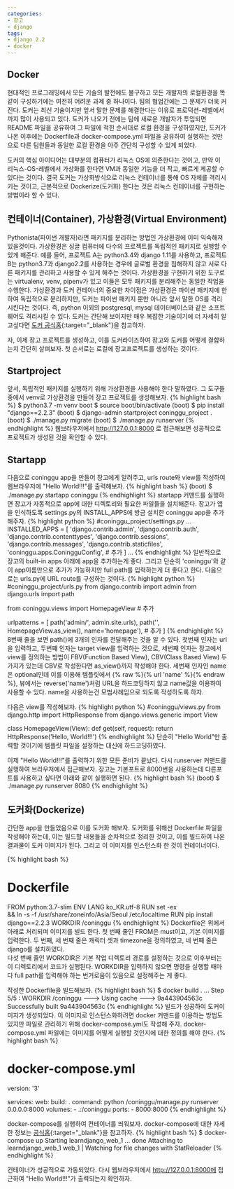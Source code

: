 ```yaml
---
categories:
- 장고
- django
tags:
- django 2.2
- docker
---
```


## Docker
현대적인 프로그래밍에서 모든 기술의 발전에도 불구하고 모든 개발자의 로컬환경을 똑같이 구성하기에는 여전히 어려운 과제 중 하나이다. 팀의 협업간에는 그 문제가 더욱 커진다. 도커는 최신 기술이지만 앞서 말한 문제를 해결한다는 이유로 프로덕션-레벨에서까지 많이 사용되고 있다. 도커가 나오기 전에는 팀에 새로운 개발자가 투입되면 README 파일을 공유하여 그 파일에 적힌 순서대로 로컬 환경을 구성하였지만, 도커가 나온 이후에는 Dockerfile과 docker-compose.yml 파일을 공유하여 실행하는 것만으로 다른 팀원들과 동일한 로컬 환경을 아주 간단히 구성할 수 있게 되었다.    
    
도커의 핵심 아이디어는 대부분의 컴퓨터가 리눅스 OS에 의존한다는 것이고, 만약 이 리눅스-OS-레벨에서 가상화를 한다면 VM과 동일한 기능을 더 작고, 빠르게 제공할 수 있다는 것이다.
결국 도커는 가상화방식으로 리눅스 컨테이너를 통해 OS 자체를 격리시키는 것이고, 근본적으로 Dockerize(도커화) 한다는 것은 리눅스 컨테이너를 구현하는 방법이라 할 수 있다.    

## 컨테이너(Container), 가상환경(Virtual Environment)
Pythonista(파이썬 개발자)라면 패키지를 분리하는 방법인 가상환경에 이미 익숙해져 있을것이다. 가상환경은 싱글 컴퓨터에 다수의 프로젝트를 독립적인 패키지로 실행할 수 있게 해준다. 예를 들어, 프로젝트 A는 python3.4와 django 1.11를 사용하고, 프로젝트 B는 python3.7과 django2.2를 사용하는 경우에 글로벌 환경을 침해하지 않고 서로 다른 패키지를 관리하고 사용할 수 있게 해주는 것이다. 가상환경을 구현하기 위한 도구로는 virtualenv, venv, pipenv가 있고 이들은 모두 패키지를 분리해주는 동일한 작업을 수행한다.
가상환경과 도커 컨테이너의 중요한 차이점은 가상환경은 파이썬 패키지에 한하여 독립적으로 분리하지만, 도커는 파이썬 패키지 뿐만 아니라 앞서 말한 OS를 격리시킨다는 것이다. 즉, python 이외의 postgresql, mysql 데이터베이스와 같은 소프트웨어도 격리시킬 수 있다. 도커는 간단해 보이지만 매우 복잡한 기술이기에 더 자세히 알고싶다면 [도커 공식홈](https://www.docker.com/){:target="_blank"}을 참고하자.    

자, 이제 장고 프로젝트를 생성하고, 이를 도커라이즈하여 장고와 도커를 어떻게 결합하는지 간단히 살펴보자. 첫 순서로는 로컬에 장고프로젝트를 생성하는 것이다.  

## Startproject
앞서, 독립적인 패키지를 실행하기 위해 가상환경을 사용해야 한다 말하였다. 그 도구들 중에서 venv로 가상환경을 만들어 장고 프로젝트를 생성해보자.
{% highlight bash %}
$ python3.7 -m venv boot
$ source boot/bin/activate
(boot) $ pip install "django==2.2.3"
(boot) $ django-admin startproject coninggu_project .
(boot) $ ./manage.py migrate
(boot) $ ./manage.py runserver
{% endhighlight %}
웹브라우저에서 http://127.0.0.1:8000 로 접근해보면 성공적으로 프로젝트가 생성된 것을 확인할 수 있다.

## Startapp
다음으로 coninggu app을 만들어 장고에게 알려주고, urls route와 view를 작성하여 웹브라우저에 "Hello World!!!"를 출력해보자.
{% highlight bash %}
(boot) $ ./manage.py startapp coninggu
{% endhighlight %}
startapp 커맨드를 실행하면 장고가 자동적으로 app에 대한 디렉토리와 필요한 파일들을 설치해준다. 장고가 앱을 인식하도록 settings.py의 INSTALL_APPS에 방금 설치한 coninggu app을 추가해주자.
{% highlight python %}
#coninggu_project/settings.py
...
INSTALLED_APPS = [
    'django.contrib.admin',
    'django.contrib.auth',
    'django.contrib.contenttypes',
    'django.contrib.sessions',
    'django.contrib.messages',
    'django.contrib.staticfiles',
    'coninggu.apps.ConingguConfig', # 추가
]
...
{% endhighlight %}
일반적으로 장고의 built-in apps 아래에 app을 추가하는게 좋다. 
그리고 단순히 'coninggu'와 같이 app이름만으로 추가가 가능하지만 full path를 입력하는게 더 좋다고 한다. 
다음으로는 urls.py에 URL route를 구성하는 것이다.
{% highlight python %}
#coninggu_project/urls.py
from django.contrib import admin
from django.urls import path

from coninggu.views import HomepageView # 추가

urlpatterns = [
    path('admin/', admin.site.urls),
    path('', HomepageView.as_view(), name='homepage'), # 추가
]
{% endhighlight %}
8번째 줄을 보면 path()에 3개의 인자를 전달해주는 것을 알 수 있다. 첫번째 인자는 url을 입력하고, 두번쨰 인자는 target view를 입력하는 것으로, 세번째 인자는 장고에서 view를 정의하는 방법이 FBV(Function Based View), CBV(Class Based View) 두 가지가 있는데 CBV로 작성한다면 as_view()까지 작성해야 한다. 세번째 인자인 name은 optional인데 이를 이용해 템플릿에서 {% raw %}{% url 'name' %}{% endraw %}, 뷰에서는 reverse('name')처럼 URL을 하드코딩하지 않고 name값을 이용하여 사용할 수 있다. name을 사용하는건 모범사례임으로 되도록 작성하도록 하자.  

다음은 view를 작성해보자.
{% highlight python %}
#coninggu/views.py
from django.http import HttpResponse
from django.views.generic import View


class HomepageView(View):
    def get(self, request):
        return HttpResponse('Hello, World!!!')
{% endhighlight %}
단순히 "Hello World"만 출력할 것이기에 템플릿 파일을 설정하는 대신에 하드코딩하였다.  

이제 "Hello World!!!"를 출력하기 위한 모든 준비가 끝났다. 다시 runserver 커맨드를 실행하여 브라우저에서 접근해보자. 장고는 기본포트로 8000번을 사용하는데 다른포트를 사용하고 싶다면 아래와 같이 실행하면 된다.
{% highlight bash %}
(boot) $ ./manage.py runserver 8080
{% endhighlight %}  

## 도커화(Dockerize)
간단한 app을 만들었음으로 이를 도커화 해보자. 도커화를 위해선 Dockerfile 파일을 작성해야 하는데, 이는 빌드할 내용들을 순차적으로 정리한 것이고, 이를 빌드하여 나온 결과물이 도커 이미지가 된다. 그리고 이 이미지를 인스턴스화 한 것이 컨테이너이다.

{% highlight bash %}
# Dockerfile
FROM python:3.7-slim
ENV LANG ko_KR.utf-8
RUN set -ex \
    && ln -s -f /usr/share/zoneinfo/Asia/Seoul /etc/localtime
RUN pip install django==2.2.3
WORKDIR /coninggu
{% endhighlight %}
Dockerfile은 위에서 아래로 처리되며 이미지를 빌드 한다. 첫 번째 줄인 FROM은 must이고, 기본 이미지를 입력한다. 두 번째, 세 번째 줄은 캐릭터 셋과 timezone을 정의하였고, 네 번째 줄은 django를 설치하였다.  
다섯 번째 줄인 WORKDIR은 기본 작업 디렉토리 경로를 설정하는 것으로 이후부터는 이 디렉토리에서 코드가 실행된다. WORKDIR을 입력하지 않으면 명령을 실행할 때마다 full path를 입력해야 하는 번거로움이 있음으로 설정해주는 게 좋다.

작성한 Dockerfile을 빌드해보자.
{% highlight bash %}
$ docker build .
...
Step 5/5 : WORKDIR /coninggu
 ---> Using cache
 ---> 9a443904563c
Successfully built 9a443904563c
{% endhighlight %}
빌드가 성공하여 도커이미지가 생성되었다. 
이 이미지로 인스턴스화하려면 docker 커맨드를 이용하는 방법도 있지만 파일로 관리하기 위해 docker-compose.yml도 작성해 주자. 
docker-compose.yml 파일에는 이미지를 어떻게 실행할 것인지에 대한 정의를 해야 한다.
{% highlight bash %}
# docker-compose.yml
version: '3'

services:
  web:
    build: .
    command: python /coninggu/manage.py runserver 0.0.0.0:8000
    volumes:
      - .:/coninggu
    ports:
      - 8000:8000
{% endhighlight %}

docker-compose를 실행하여 컨테이너를 띄워보자. docker-compose에 대한 자세한 정보는 [공식홈](https://docs.docker.com/compose/){:target="_blank"}을 참고하자.
{% highlight bash %}
$ docker-compose up
Starting learndjango_web_1 ... done
Attaching to learndjango_web_1
web_1  | Watching for file changes with StatReloader
{% endhighlight %}

컨테이너가 성공적으로 가동되었다. 다시 웹브라우저에서 http://127.0.0.1:8000에 접근하여 "Hello World!!!"가 출력되는지 확인하자.